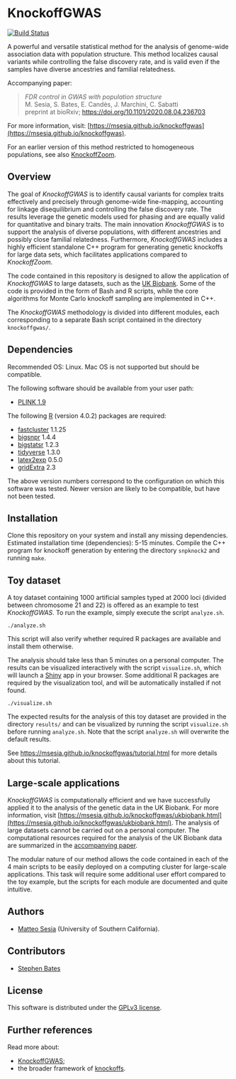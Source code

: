 # KnockoffGWAS

 [![Build Status](https://travis-ci.org/msesia/knockoffgwas.svg?branch=master)](https://travis-ci.org/msesia/knockoffgwas)

A powerful and versatile statistical method for the analysis of genome-wide association data with population structure.
This method localizes causal variants while controlling the false discovery rate, and is valid even if the samples have diverse ancestries and familial relatedness.

Accompanying paper:
> *FDR control in GWAS with population structure* <br />
> M. Sesia, S. Bates, E. Candès, J. Marchini, C. Sabatti <br />
> preprint at bioRxiv; https://doi.org/10.1101/2020.08.04.236703

For more information, visit: [https://msesia.github.io/knockoffgwas](https://msesia.github.io/knockoffgwas).

For an earlier version of this method restricted to homogeneous populations, see also [KnockoffZoom](https://github.com/msesia/knockoffzoom).


## Overview

The goal of *KnockoffGWAS* is to identify causal variants for complex traits effectively and precisely through genome-wide fine-mapping, accounting for linkage disequilibrium and controlling the false discovery rate.
The results leverage the genetic models used for phasing and are equally valid for quantitative and binary traits.
The main innovation *KnockoffGWAS* is to support the analysis of diverse populations, with different ancestries and possibly close familial relatedness.
Furthermore, *KnockoffGWAS* includes a highly efficient standalone C++ program for generating genetic knockoffs for large data sets, which facilitates applications compared to *KnockoffZoom*.

The code contained in this repository is designed to allow the application of *KnockoffGWAS* to large datasets, such as the [UK Biobank](https://www.ukbiobank.ac.uk/).
Some of the code is provided in the form of Bash and R scripts, while the core algorithms for Monte Carlo knockoff sampling are implemented in C++.

The *KnockoffGWAS* methodology is divided into different modules, each corresponding to a separate Bash script contained in the directory `knockoffgwas/`.

## Dependencies

Recommended OS: Linux. Mac OS is not supported but should be compatible.

The following software should be available from your user path:

   - [PLINK 1.9](https://www.cog-genomics.org/plink/1.9/)

The following [R](https://www.r-project.org/) (version 4.0.2) packages are required:

   - [fastcluster](https://CRAN.R-project.org/package=fastcluster ) 1.1.25
   - [bigsnpr](https://privefl.github.io/bigsnpr/) 1.4.4
   - [bigstatsr](https://privefl.github.io/bigstatsr/) 1.2.3
   - [tidyverse](https://www.tidyverse.org/) 1.3.0
   - [latex2exp](https://cran.r-project.org/package=latex2exp) 0.5.0
   - [gridExtra](https://cran.r-project.org/package=gridExtra) 2.3
   
The above version numbers correspond to the configuration on which this software was tested. Newer version are likely to be compatible, but have not been tested.

## Installation

Clone this repository on your system and install any missing dependencies. Estimated installation time (dependencies): 5-15 minutes.
Compile the C++ program for knockoff generation by entering the directory `snpknock2` and running `make`.

## Toy dataset

A toy dataset containing 1000 artificial samples typed at 2000 loci (divided between chromosome 21 and 22) is offered as an example to test *KnockoffGWAS*. To run the example, simply execute the script `analyze.sh`.

```{bash}
./analyze.sh
```

This script will also verify whether required R packages are available and install them otherwise.

The analysis should take less than 5 minutes on a personal computer. The results can be visualized interactively with the script `visualize.sh`, which will launch a [Shiny](https://shiny.rstudio.com/) app in your browser. Some additional R packages are required by the visualization tool, and will be automatically installed if not found.

```{bash}
./visualize.sh
```

The expected results for the analysis of this toy dataset are provided in the directory `results/` and can be visualized by running the script `visualize.sh` before running `analyze.sh`. Note that the script `analyze.sh` will overwrite the default results. 

See https://msesia.github.io/knockoffgwas/tutorial.html for more details about this tutorial.

## Large-scale applications

*KnockoffGWAS* is computationally efficient and we have successfully applied it to the analysis of the genetic data in the UK Biobank. For more information, visit [https://msesia.github.io/knockoffgwas/ukbiobank.html](https://msesia.github.io/knockoffgwas/ukbiobank.html).
The analysis of large datasets cannot be carried out on a personal computer. The computational resources required for the analysis of the UK Biobank data are summarized in the [accompanying paper](https://doi.org/10.1101/2020.08.04.236703).

The modular nature of our method allows the code contained in each of the 4 main scripts to be easily deployed on a computing cluster for large-scale applications. This task will require some additional user effort compared to the toy example, but the scripts for each module are documented and quite intuitive.


## Authors

   - [Matteo Sesia](https://msesia.github.io/) (University of Southern California).

## Contributors

   - [Stephen Bates](https://stephenbates19.github.io/)
## License

This software is distributed under the [GPLv3 license](https://www.gnu.org/licenses/gpl-3.0.en.html).

## Further references

Read more about:
 - [KnockoffGWAS](https://github.com/msesia/knockoffgwas);
 - the broader framework of [knockoffs](https://web.stanford.edu/group/candes/knockoffs/).
